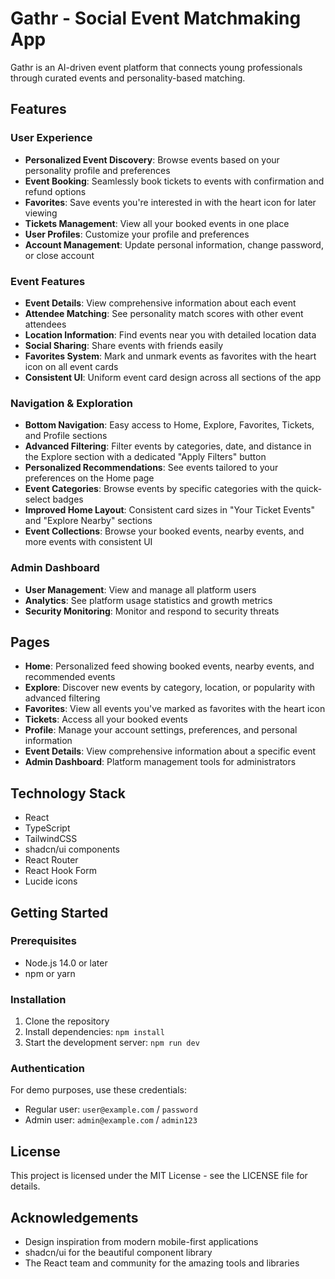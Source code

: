 
# Gathr - Social Event Matchmaking App

Gathr is an AI-driven event platform that connects young professionals through curated events and personality-based matching.

## Features

### User Experience
- **Personalized Event Discovery**: Browse events based on your personality profile and preferences
- **Event Booking**: Seamlessly book tickets to events with confirmation and refund options
- **Favorites**: Save events you're interested in with the heart icon for later viewing
- **Tickets Management**: View all your booked events in one place
- **User Profiles**: Customize your profile and preferences
- **Account Management**: Update personal information, change password, or close account

### Event Features
- **Event Details**: View comprehensive information about each event
- **Attendee Matching**: See personality match scores with other event attendees
- **Location Information**: Find events near you with detailed location data
- **Social Sharing**: Share events with friends easily
- **Favorites System**: Mark and unmark events as favorites with the heart icon on all event cards
- **Consistent UI**: Uniform event card design across all sections of the app

### Navigation & Exploration
- **Bottom Navigation**: Easy access to Home, Explore, Favorites, Tickets, and Profile sections
- **Advanced Filtering**: Filter events by categories, date, and distance in the Explore section with a dedicated "Apply Filters" button
- **Personalized Recommendations**: See events tailored to your preferences on the Home page
- **Event Categories**: Browse events by specific categories with the quick-select badges
- **Improved Home Layout**: Consistent card sizes in "Your Ticket Events" and "Explore Nearby" sections
- **Event Collections**: Browse your booked events, nearby events, and more events with consistent UI

### Admin Dashboard
- **User Management**: View and manage all platform users
- **Analytics**: See platform usage statistics and growth metrics
- **Security Monitoring**: Monitor and respond to security threats

## Pages
- **Home**: Personalized feed showing booked events, nearby events, and recommended events
- **Explore**: Discover new events by category, location, or popularity with advanced filtering
- **Favorites**: View all events you've marked as favorites with the heart icon
- **Tickets**: Access all your booked events
- **Profile**: Manage your account settings, preferences, and personal information
- **Event Details**: View comprehensive information about a specific event
- **Admin Dashboard**: Platform management tools for administrators

## Technology Stack
- React
- TypeScript
- TailwindCSS
- shadcn/ui components
- React Router
- React Hook Form
- Lucide icons

## Getting Started

### Prerequisites
- Node.js 14.0 or later
- npm or yarn

### Installation
1. Clone the repository
2. Install dependencies: `npm install`
3. Start the development server: `npm run dev`

### Authentication
For demo purposes, use these credentials:
- Regular user: `user@example.com` / `password`
- Admin user: `admin@example.com` / `admin123`

## License
This project is licensed under the MIT License - see the LICENSE file for details.

## Acknowledgements
- Design inspiration from modern mobile-first applications
- shadcn/ui for the beautiful component library
- The React team and community for the amazing tools and libraries
